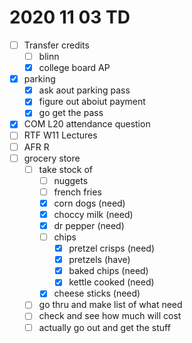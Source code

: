 # 2020 11 03 TD

- [ ] Transfer credits
  - [ ] blinn
  - [x] college board AP
- [x] parking
  - [x] ask aout parking pass
  - [x] figure out aboiut payment
  - [x] go get the pass
- [x] COM L20 attendance question
- [ ] RTF W11 Lectures
- [ ] AFR R
- [ ] grocery store
  - [ ] take stock of
    - [ ] nuggets
    - [ ] french fries
    - [x] corn dogs (need)
    - [x] choccy milk (need)
    - [x] dr pepper (need)
    - [ ] chips
      - [x] pretzel crisps (need)
      - [x] pretzels (have)
      - [x] baked chips (need)
      - [x] kettle cooked (need)
    - [x] cheese sticks (need)
  - [ ] go thru and make list of what need
  - [ ] check and see how much will cost
  - [ ] actually go out and get the stuff
